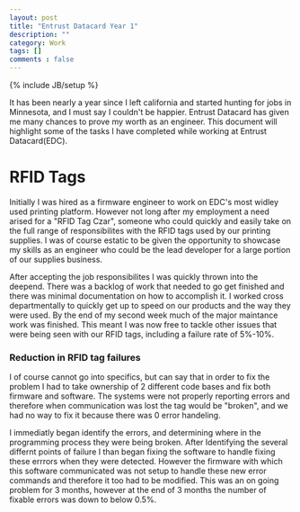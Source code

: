 ```yaml
---
layout: post
title: "Entrust Datacard Year 1"
description: ""
category: Work
tags: []
comments : false
---
```

{% include JB/setup %}

It has been nearly a year since I left california and started hunting for jobs in Minnesota, and I must say I couldn't be happier. Entrust Datacard has given me many chances to prove my worth as an engineer. This document will highlight some of the tasks I have completed while working at Entrust Datacard(EDC).

# RFID Tags

Initially I was hired as a firmware engineer to work on EDC's most widley used printing platform. However not long after my employment a need arised for a "RFID Tag Czar", someone who could quickly and easily take on the full range of responsibilites with the RFID tags used by our printing supplies. I was of course estatic to be given the opportunity to showcase my skills as an engineer who could be the lead developer for a large portion of our supplies business.



After accepting the job responsibilites I was quickly thrown into the deepend. There was a backlog of work that needed to go get finished and there was minimal documentation on how to accomplish it. I worked cross departmentally to quickly get up to speed on our products and the way they were used. By the end of my second week much of the major maintance work was finished. This meant I was now free to tackle other issues that were being seen with our RFID tags, including a failure rate of 5%-10%.

### Reduction in RFID tag failures

I of course cannot go into specifics, but can say that in order to fix the problem I had to take ownership of 2 different code bases and fix both firmware and software. The systems were not properly reporting errors and therefore when communication was lost the tag would be "broken", and we had no way to fix it because there was 0 error handeling. 

I immediatly began identify the errors, and determining where in the programming process they were being broken. After Identifying the several differnt points of failure I than began fixing the software to handle fixing these errrors when they were detected. However the firmware with which this software communicated was not setup to handle these new error commands and therefore it too had to be modified. This was an on going problem for 3 months, however at the end of 3 months the number of fixable errors was down to below 0.5%.